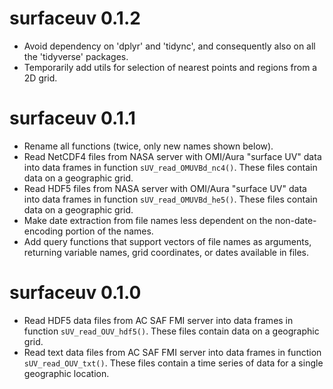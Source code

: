 # surfaceuv 0.1.2

* Avoid dependency on 'dplyr' and 'tidync', and consequently also on all the 'tidyverse' packages.
* Temporarily add utils for selection of nearest points and regions from a 2D grid.

# surfaceuv 0.1.1

* Rename all functions (twice, only new names shown below). 
* Read NetCDF4 files from NASA server with OMI/Aura "surface UV" data into data frames in function `sUV_read_OMUVBd_nc4()`. These files contain data on a geographic grid.
* Read HDF5 files from NASA server with OMI/Aura "surface UV" data into data frames in function `sUV_read_OMUVBd_he5()`. These files contain data on a geographic grid.
* Make date extraction from file names less dependent on the non-date-encoding portion of the names.
* Add query functions that support vectors of file names as arguments, returning variable names, grid coordinates, or dates available in files. 

# surfaceuv 0.1.0

* Read HDF5 data files from AC SAF FMI server into data frames in function `sUV_read_OUV_hdf5()`. These files contain data on a geographic grid.
* Read text data files from AC SAF FMI server into data frames in function `sUV_read_OUV_txt()`. These files contain a time series of data for a single geographic location.
